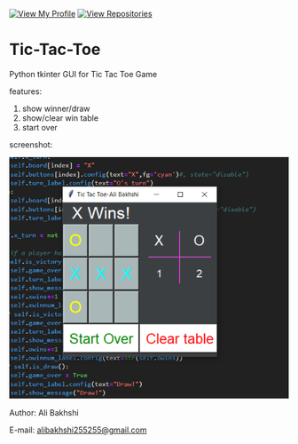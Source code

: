 [![View My Profile](https://img.shields.io/badge/View-My_Profile-blue?logo=GitHub)](https://github.com/bakhshiali)
[![View Repositories](https://img.shields.io/badge/View-My_Repositories-green?logo=GitHub)](https://github.com/bakhshiali?tab=repositories)
# Tic-Tac-Toe
Python tkinter GUI for Tic Tac Toe Game

features:
1) show winner/draw
2) show/clear win table
3) start over

screenshot:

<img src='./TicTacToe.png'></img>

Author: Ali Bakhshi

E-mail: alibakhshi255255@gmail.com
